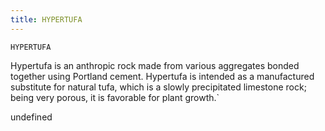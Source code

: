 ```yaml
---
title: HYPERTUFA
---
```

`HYPERTUFA`

Hypertufa is an anthropic rock made from various aggregates bonded together using Portland cement. Hypertufa is intended as a manufactured substitute for natural tufa, which is a slowly precipitated limestone rock; being very porous, it is favorable for plant growth.`

undefined